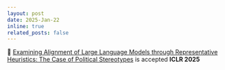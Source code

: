 ```yaml
---
layout: post
date: 2025-Jan-22
inline: true
related_posts: false
---
```


🎉 [Examining Alignment of Large Language Models through Representative Heuristics: The Case of Political Stereotypes](https://arxiv.org/abs/2501.14294) is accepted **ICLR 2025** 
